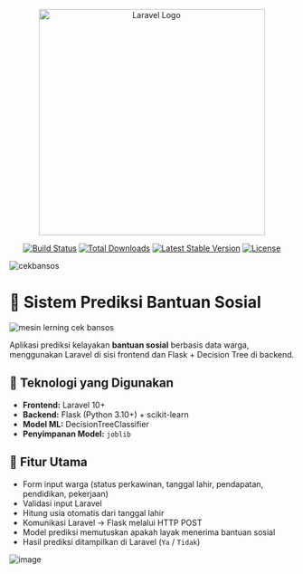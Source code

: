 <p align="center"><a href="https://laravel.com" target="_blank"><img src="https://raw.githubusercontent.com/laravel/art/master/logo-lockup/5%20SVG/2%20CMYK/1%20Full%20Color/laravel-logolockup-cmyk-red.svg" width="400" alt="Laravel Logo"></a></p>

<p align="center">
<a href="https://github.com/laravel/framework/actions"><img src="https://github.com/laravel/framework/workflows/tests/badge.svg" alt="Build Status"></a>
<a href="https://packagist.org/packages/laravel/framework"><img src="https://img.shields.io/packagist/dt/laravel/framework" alt="Total Downloads"></a>
<a href="https://packagist.org/packages/laravel/framework"><img src="https://img.shields.io/packagist/v/laravel/framework" alt="Latest Stable Version"></a>
<a href="https://packagist.org/packages/laravel/framework"><img src="https://img.shields.io/packagist/l/laravel/framework" alt="License"></a>
</p>

![cekbansos](https://github.com/user-attachments/assets/efc08e12-cf6e-4fec-a57c-f5fc3feb7de5)


# 🧠 Sistem Prediksi Bantuan Sosial
![mesin lerning cek bansos](https://github.com/user-attachments/assets/979210ad-e121-4603-a46e-abae40067707)


Aplikasi prediksi kelayakan **bantuan sosial** berbasis data warga, menggunakan Laravel di sisi frontend dan Flask + Decision Tree di backend.

## 🔧 Teknologi yang Digunakan

- **Frontend:** Laravel 10+
- **Backend:** Flask (Python 3.10+) + scikit-learn
- **Model ML:** DecisionTreeClassifier
- **Penyimpanan Model:** `joblib`

## 📌 Fitur Utama

- Form input warga (status perkawinan, tanggal lahir, pendapatan, pendidikan, pekerjaan)
- Validasi input Laravel
- Hitung usia otomatis dari tanggal lahir
- Komunikasi Laravel → Flask melalui HTTP POST
- Model prediksi memutuskan apakah layak menerima bantuan sosial
- Hasil prediksi ditampilkan di Laravel (`Ya` / `Tidak`)

![image](https://github.com/user-attachments/assets/7611b78e-bbdc-4b04-9f21-45e4afd38800)


